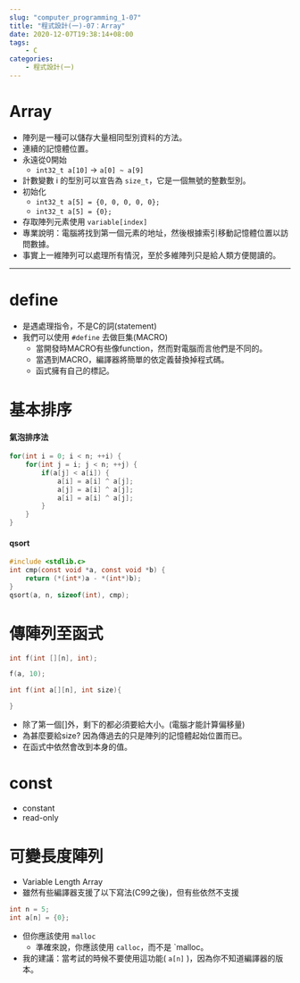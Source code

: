 ```yaml
---
slug: "computer_programming_1-07"
title: "程式設計(一)-07：Array"
date: 2020-12-07T19:38:14+08:00
tags:
    - C
categories:
    - 程式設計(一)
---
```

# Array
- 陣列是一種可以儲存大量相同型別資料的方法。
- 連續的記憶體位置。
- 永遠從0開始
    - `int32_t a[10]` -> `a[0] ~ a[9]`
- 計數變數 i 的型別可以宣告為 `size_t`，它是一個無號的整數型別。
- 初始化
    - `int32_t a[5] = {0, 0, 0, 0, 0};`
    - `int32_t a[5] = {0};`
- 存取陣列元素使用 `variable[index]`
- 專業說明：電腦將找到第一個元素的地址，然後根據索引移動記憶體位置以訪問數據。
- 事實上一維陣列可以處理所有情況，至於多維陣列只是給人類方便閱讀的。
---
# define
- 是遇處理指令，不是C的詞(statement)
- 我們可以使用 `#define` 去做巨集(MACRO)
    - 當開發時MACRO有些像function，然而對電腦而言他們是不同的。
    - 當遇到MACRO，編譯器將簡單的依定義替換掉程式碼。
    - 函式擁有自己的標記。
# 基本排序
#### 氣泡排序法
```c
for(int i = 0; i < n; ++i) {
    for(int j = i; j < n; ++j) {
        if(a[j] < a[i]) {
            a[i] = a[i] ^ a[j];
            a[j] = a[i] ^ a[j];
            a[i] = a[i] ^ a[j];
        }
    }
}
```
#### qsort
```c
#include <stdlib.c>
int cmp(const void *a, const void *b) {
    return (*(int*)a - *(int*)b);
}
qsort(a, n, sizeof(int), cmp);
```

# 傳陣列至函式
```c
int f(int [][n], int);

f(a, 10);

int f(int a[][n], int size){

}
```
- 除了第一個[]外，剩下的都必須要給大小。(電腦才能計算偏移量)
- 為甚麼要給size? 因為傳過去的只是陣列的記憶體起始位置而已。
- 在函式中依然會改到本身的值。

# const
- constant
- read-only
# 可變長度陣列
- Variable Length Array
- 雖然有些編譯器支援了以下寫法(C99之後)，但有些依然不支援
```c
int n = 5;
int a[n] = {0};
```
- 但你應該使用 `malloc`
    - 準確來說，你應該使用 `calloc`，而不是 `malloc。
- 我的建議：當考試的時候不要使用這功能( `a[n]` )，因為你不知道編譯器的版本。